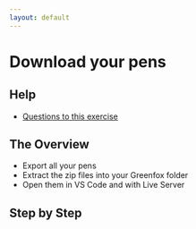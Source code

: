 ```yaml
---
layout: default
---
```

# Download your pens

## Help

- [Questions to this exercise](https://stackoverflow.com/c/greenfoxacademy/questions/tagged/download-pens)

## The Overview

- Export all your pens
- Extract the zip files into your Greenfox folder
- Open them in VS Code and with Live Server

## Step by Step
